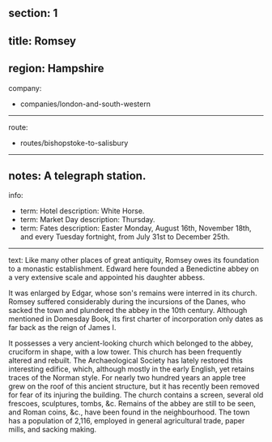 ﻿section: 1
----
title: Romsey
----
region: Hampshire
----
company:
- companies/london-and-south-western
----
route:
- routes/bishopstoke-to-salisbury
----
notes: A telegraph station.
----
info:
- term: Hotel
  description: White Horse.
- term: Market Day
  description: Thursday.
- term: Fates
  description: Easter Monday, August 16th, November 18th, and every Tuesday fortnight, from July 31st to December 25th.
----
text: Like many other places of great antiquity, Romsey owes its foundation to a monastic establishment. Edward here founded a Benedictine abbey on a very extensive scale and appointed his daughter abbess.

It was enlarged by Edgar, whose son's remains were interred in its church. Romsey suffered considerably during the incursions of the Danes, who sacked the town and plundered the abbey in the 10th century. Although mentioned in Domesday Book, its first charter of incorporation only dates as far back as the reign of James I.

It possesses a very ancient-looking church which belonged to the abbey, cruciform in shape, with a low tower. This church has been frequently altered and rebuilt. The Archaeological Society has lately restored this interesting edifice, which, although mostly in the early English, yet retains traces of the Norman style. For nearly two hundred years an apple tree grew on the roof of this ancient structure, but it has recently been removed for fear of its injuring the building. The church contains a screen, several old frescoes, sculptures, tombs, &c. Remains of the abbey are still to be seen, and Roman coins, &c., have been found in the neighbourhood. The town has a population of 2,116, employed in general agricultural trade, paper mills, and sacking making.
